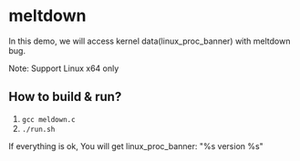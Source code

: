 # meltdown
In this demo, we will access kernel data(linux_proc_banner) with meltdown bug.

Note: Support Linux x64 only

## How to build & run?
1. `gcc meldown.c`
2. `./run.sh`

If everything is ok, You will get linux_proc_banner: "%s version %s"
